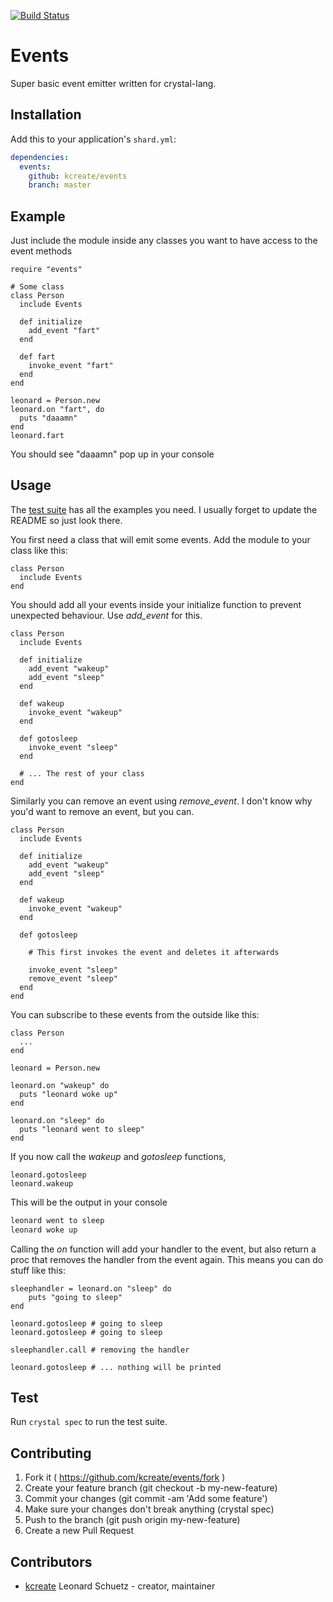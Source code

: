 [![Build Status](https://travis-ci.org/KCreate/events.svg?branch=master)](https://travis-ci.org/KCreate/events)

# Events

Super basic event emitter written for crystal-lang.

## Installation

Add this to your application's `shard.yml`:

```yaml
dependencies:
  events:
    github: kcreate/events
    branch: master
```


## Example

Just include the module inside any classes you want to have access to the event methods

```crystal
require "events"

# Some class
class Person
  include Events

  def initialize
    add_event "fart"
  end

  def fart
    invoke_event "fart"
  end
end

leonard = Person.new
leonard.on "fart", do
  puts "daaamn"
end
leonard.fart
```

You should see "daaamn" pop up in your console

## Usage

The [test suite](spec/Events_spec.cr) has all the examples you need. I usually forget to update the README so just look there.

You first need a class that will emit some events. Add the module to your class like this:
```crystal
class Person
  include Events
end
```

You should add all your events inside your initialize function to prevent unexpected behaviour. Use *add_event* for this.
```crystal
class Person
  include Events

  def initialize
    add_event "wakeup"
    add_event "sleep"
  end

  def wakeup
    invoke_event "wakeup"
  end

  def gotosleep
    invoke_event "sleep"
  end

  # ... The rest of your class
end
```

Similarly you can remove an event using *remove_event*. I don't know why you'd want to remove an event, but you can.
```crystal
class Person
  include Events

  def initialize
    add_event "wakeup"
    add_event "sleep"
  end

  def wakeup
    invoke_event "wakeup"
  end

  def gotosleep

    # This first invokes the event and deletes it afterwards

    invoke_event "sleep"
    remove_event "sleep"
  end
end
```

You can subscribe to these events from the outside like this:
```crystal
class Person
  ...
end

leonard = Person.new

leonard.on "wakeup" do
  puts "leonard woke up"
end

leonard.on "sleep" do
  puts "leonard went to sleep"
end
```

If you now call the *wakeup* and *gotosleep* functions,
```crystal
leonard.gotosleep
leonard.wakeup
```

This will be the output in your console
```sh
leonard went to sleep
leonard woke up
```

Calling the *on* function will add your handler to the event, but also return a proc that removes the handler from the event again.
This means you can do stuff like this:
```crystal
sleephandler = leonard.on "sleep" do
    puts "going to sleep"
end

leonard.gotosleep # going to sleep
leonard.gotosleep # going to sleep

sleephandler.call # removing the handler

leonard.gotosleep # ... nothing will be printed
```

## Test

Run `crystal spec` to run the test suite.

## Contributing

1. Fork it ( https://github.com/kcreate/events/fork )
2. Create your feature branch (git checkout -b my-new-feature)
3. Commit your changes (git commit -am 'Add some feature')
4. Make sure your changes don't break anything (crystal spec)
5. Push to the branch (git push origin my-new-feature)
6. Create a new Pull Request

## Contributors

- [kcreate](https://github.com/kcreate) Leonard Schuetz - creator, maintainer
